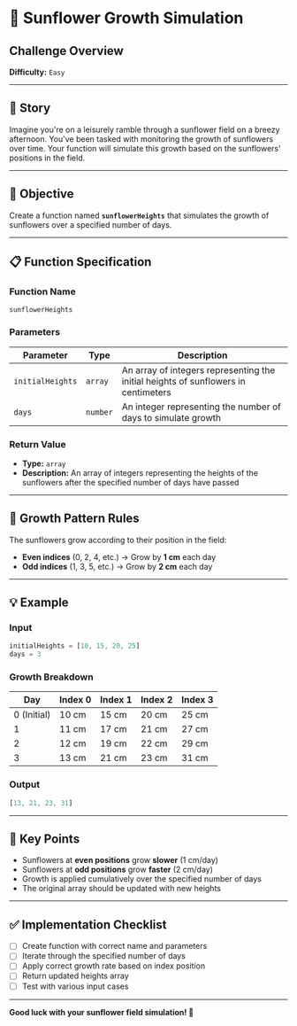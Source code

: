 # 🌻 Sunflower Growth Simulation

## Challenge Overview

**Difficulty:** `Easy`

---

## 📖 Story

Imagine you're on a leisurely ramble through a sunflower field on a breezy afternoon. You've been tasked with monitoring the growth of sunflowers over time. Your function will simulate this growth based on the sunflowers' positions in the field.

---

## 🎯 Objective

Create a function named **`sunflowerHeights`** that simulates the growth of sunflowers over a specified number of days.

---

## 📋 Function Specification

### Function Name
```
sunflowerHeights
```

### Parameters

| Parameter | Type | Description |
|-----------|------|-------------|
| `initialHeights` | `array` | An array of integers representing the initial heights of sunflowers in centimeters |
| `days` | `number` | An integer representing the number of days to simulate growth |

### Return Value

- **Type:** `array`
- **Description:** An array of integers representing the heights of the sunflowers after the specified number of days have passed

---

## 🌱 Growth Pattern Rules

The sunflowers grow according to their position in the field:

- **Even indices** (0, 2, 4, etc.) → Grow by **1 cm** each day
- **Odd indices** (1, 3, 5, etc.) → Grow by **2 cm** each day

---

## 💡 Example

### Input
```javascript
initialHeights = [10, 15, 20, 25]
days = 3
```

### Growth Breakdown

| Day | Index 0 | Index 1 | Index 2 | Index 3 |
|-----|---------|---------|---------|---------|
| 0 (Initial) | 10 cm | 15 cm | 20 cm | 25 cm |
| 1 | 11 cm | 17 cm | 21 cm | 27 cm |
| 2 | 12 cm | 19 cm | 22 cm | 29 cm |
| 3 | 13 cm | 21 cm | 23 cm | 31 cm |

### Output
```javascript
[13, 21, 23, 31]
```

---

## 🔑 Key Points

- Sunflowers at **even positions** grow **slower** (1 cm/day)
- Sunflowers at **odd positions** grow **faster** (2 cm/day)
- Growth is applied cumulatively over the specified number of days
- The original array should be updated with new heights

---

## ✅ Implementation Checklist

- [ ] Create function with correct name and parameters
- [ ] Iterate through the specified number of days
- [ ] Apply correct growth rate based on index position
- [ ] Return updated heights array
- [ ] Test with various input cases

---

**Good luck with your sunflower field simulation! 🌻**
